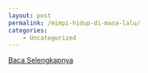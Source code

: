 ```yaml
---
layout: post
permalink: /mimpi-hidup-di-masa-lalu/
categories:
    - Uncategorized
---
```


[Baca Selengkapnya](/10)